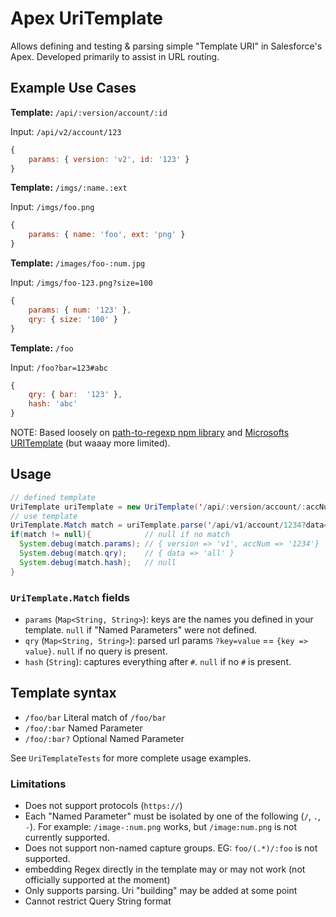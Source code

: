 # Apex UriTemplate

Allows defining and testing & parsing simple "Template URI" in Salesforce's Apex. Developed primarily to assist in URL routing.

## Example Use Cases

**Template:** `/api/:version/account/:id`

Input: `/api/v2/account/123`

```js
{
    params: { version: 'v2', id: '123' }
}
```

**Template:** `/imgs/:name.:ext`

Input: `/imgs/foo.png`

<!-- prettier-ignore -->
```js
{
    params: { name: 'foo', ext: 'png' }
}
```

**Template:** `/images/foo-:num.jpg`

Input: `/imgs/foo-123.png?size=100`

<!-- prettier-ignore -->
```js
{
    params: { num: '123' },
    qry: { size: '100' }
}
```

**Template:** `/foo`

Input: `/foo?bar=123#abc`

<!-- prettier-ignore -->
```js
{
    qry: { bar:  '123' },
    hash: 'abc'
}
```

NOTE: Based loosely on [path-to-regexp npm library](https://github.com/pillarjs/path-to-regexp) and [Microsofts URITemplate](https://docs.microsoft.com/en-us/dotnet/framework/wcf/feature-details/uritemplate-and-uritemplatetable) (but waaay more limited).

## Usage

```java
// defined template
UriTemplate uriTemplate = new UriTemplate('/api/:version/account/:accNum');
// use template
UriTemplate.Match match = uriTemplate.parse('/api/v1/account/1234?data=all');
if(match != null){            // null if no match
  System.debug(match.params); // { version => 'v1', accNum => '1234'}
  System.debug(match.qry);    // { data => 'all' }
  System.debug(match.hash);   // null
}
```

### `UriTemplate.Match` fields

-   `params` (`Map<String, String>`): keys are the names you defined in your template. `null` if "Named Parameters" were not defined.
-   `qry` (`Map<String, String>`): parsed url params `?key=value` == `{key => value}`. `null` if no query is present.
-   `hash` (`String`): captures everything after `#`. `null` if no `#` is present.

## Template syntax

-   `/foo/bar` Literal match of `/foo/bar`
-   `/foo/:bar` Named Parameter
-   `/foo/:bar?` Optional Named Parameter

See `UriTemplateTests` for more complete usage examples.

### Limitations

-   Does not support protocols (`https://`)
-   Each "Named Parameter" must be isolated by one of the following (`/`, `.`, `-`). For example: `/image-:num.png` works, but `/image:num.png` is not currently supported.
-   Does not support non-named capture groups. EG: `foo/(.*)/:foo` is not supported.
-   embedding Regex directly in the template may or may not work (not officially supported at the moment)
-   Only supports parsing. Uri "building" may be added at some point
-   Cannot restrict Query String format
